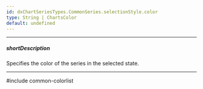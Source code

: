 ```yaml
---
id: dxChartSeriesTypes.CommonSeries.selectionStyle.color
type: String | ChartsColor
default: undefined
---
```

---
##### shortDescription
Specifies the color of the series in the selected state.

---
#include common-colorlist